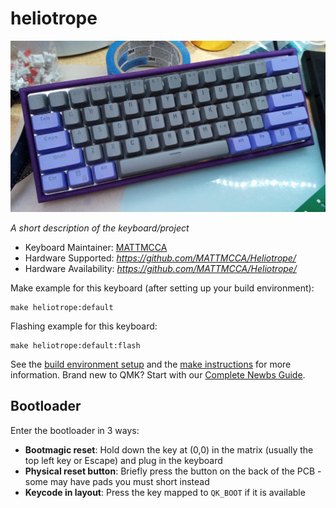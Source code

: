 # heliotrope

![heliotrope](https://github.com/MATTMCCA/Heliotrope/blob/main/Case/test_fit.jpeg)

*A short description of the keyboard/project*

* Keyboard Maintainer: [MATTMCCA](https://github.com/MATTMCCA)
* Hardware Supported: *https://github.com/MATTMCCA/Heliotrope/*
* Hardware Availability: *https://github.com/MATTMCCA/Heliotrope/*

Make example for this keyboard (after setting up your build environment):

    make heliotrope:default

Flashing example for this keyboard:

    make heliotrope:default:flash

See the [build environment setup](https://docs.qmk.fm/#/getting_started_build_tools) and the [make instructions](https://docs.qmk.fm/#/getting_started_make_guide) for more information. Brand new to QMK? Start with our [Complete Newbs Guide](https://docs.qmk.fm/#/newbs).

## Bootloader

Enter the bootloader in 3 ways:

* **Bootmagic reset**: Hold down the key at (0,0) in the matrix (usually the top left key or Escape) and plug in the keyboard
* **Physical reset button**: Briefly press the button on the back of the PCB - some may have pads you must short instead
* **Keycode in layout**: Press the key mapped to `QK_BOOT` if it is available
